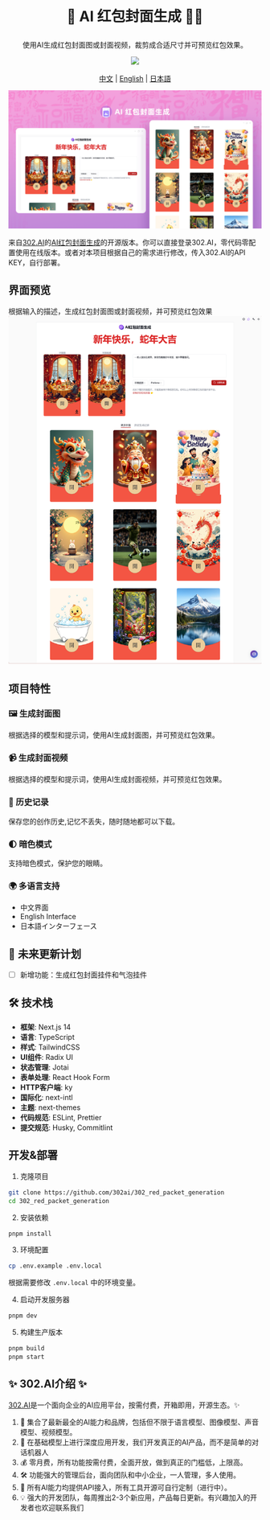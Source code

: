 # <p align="center"> 🧧 AI 红包封面生成 🚀✨</p>

<p align="center">使用AI生成红包封面图或封面视频，裁剪成合适尺寸并可预览红包效果。</p>

<p align="center"><a href="https://302.ai/tools/rpcg/" target="blank"><img src="https://file.302.ai/gpt/imgs/github/20250102/72a57c4263944b73bf521830878ae39a.png" /></a></p >

<p align="center"><a href="README_zh.md">中文</a> | <a href="README.md">English</a> | <a href="README_ja.md">日本語</a></p>


![](docs/302_AI_Red_Pocket_Cover_Generation.png)

来自[302.AI](https://302.ai)的[AI红包封面生成](https://302.ai/tools/rpcg/)的开源版本。你可以直接登录302.AI，零代码零配置使用在线版本。或者对本项目根据自己的需求进行修改，传入302.AI的API KEY，自行部署。

## 界面预览
根据输入的描述，生成红包封面图或封面视频，并可预览红包效果  
![](docs/302_AI_Red_Pocket_Cover_Generation_screenshot.png)



## 项目特性
### 🖼️ 生成封面图
根据选择的模型和提示词，使用AI生成封面图，并可预览红包效果。    
### 📹 生成封面视频
根据选择的模型和提示词，使用AI生成封面视频，并可预览红包效果。
### 📜 历史记录
保存您的创作历史,记忆不丢失，随时随地都可以下载。
### 🌓 暗色模式
支持暗色模式，保护您的眼睛。
### 🌍 多语言支持
  - 中文界面
  - English Interface
  - 日本語インターフェース

## 🚩 未来更新计划
- [ ] 新增功能：生成红包封面挂件和气泡挂件


## 🛠️ 技术栈

- **框架**: Next.js 14
- **语言**: TypeScript
- **样式**: TailwindCSS
- **UI组件**: Radix UI
- **状态管理**: Jotai
- **表单处理**: React Hook Form
- **HTTP客户端**: ky
- **国际化**: next-intl
- **主题**: next-themes
- **代码规范**: ESLint, Prettier
- **提交规范**: Husky, Commitlint

## 开发&部署
1. 克隆项目
```bash
git clone https://github.com/302ai/302_red_packet_generation
cd 302_red_packet_generation
```

2. 安装依赖
```bash
pnpm install
```

3. 环境配置
```bash
cp .env.example .env.local
```
根据需要修改 `.env.local` 中的环境变量。

4. 启动开发服务器
```bash
pnpm dev
```

5. 构建生产版本
```bash
pnpm build
pnpm start
```

## ✨ 302.AI介绍 ✨
[302.AI](https://302.ai)是一个面向企业的AI应用平台，按需付费，开箱即用，开源生态。✨
1. 🧠 集合了最新最全的AI能力和品牌，包括但不限于语言模型、图像模型、声音模型、视频模型。
2. 🚀 在基础模型上进行深度应用开发，我们开发真正的AI产品，而不是简单的对话机器人
3. 💰 零月费，所有功能按需付费，全面开放，做到真正的门槛低，上限高。
4. 🛠 功能强大的管理后台，面向团队和中小企业，一人管理，多人使用。
5. 🔗 所有AI能力均提供API接入，所有工具开源可自行定制（进行中）。
6. 💡 强大的开发团队，每周推出2-3个新应用，产品每日更新。有兴趣加入的开发者也欢迎联系我们